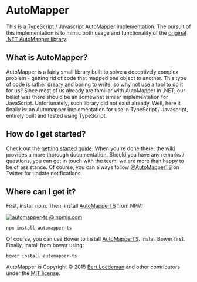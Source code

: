 # AutoMapper
This is a TypeScript / Javascript AutoMapper implementation. The pursuit of this implementation is to mimic both usage and functionality of the [original .NET AutoMapper library](https://github.com/AutoMapper/AutoMapper).

## What is AutoMapper?
AutoMapper is a fairly small library built to solve a deceptively complex problem - getting rid of code that mapped one object to another. This type of code is rather dreary and boring to write, so why not use a tool to do it for us?
Since most of us already are familiar with AutoMapper in .NET, our belief was there should be an somewhat similar implementation for JavaScript. Unfortunately, such library did not exist already. Well, here it finally is: an Automapper
implementation for use in TypeScript / Javascript, entirely built and tested using TypeScript.

## How do I get started?
Check out the [getting started guide](https://github.com/loedeman/AutoMapper/wiki/Getting-started). When you're done there, the [wiki](https://github.com/loedeman/AutoMapper/wiki) provides a more thorough documentation. Should you have any remarks / questions, you can get in touch with the team: we are more than happy to be of assistance. Of course, you can always follow [@AutoMapperTS](https://twitter.com/AutomapperTS) on Twitter for update notifications.

## Where can I get it?
First, install npm. Then, install [AutoMapperTS](https://www.npmjs.com/package/automapper-ts) from NPM:

[![automapper-ts @ npmjs.com](https://nodei.co/npm/automapper-ts.png?downloads=true&downloadRank=true&stars=true)](https://www.npmjs.com/package/automapper-ts)

	npm install automapper-ts

Of course, you can use Bower to install [AutoMapperTS](http://bower.io/search/?q=automapper-ts). Install Bower first. Finally, install from bower using:

	bower install automapper-ts

AutoMapper is Copyright &copy; 2015 [Bert Loedeman](http://dotbert.loedeman.nl) and other contributors under the [MIT license](LICENSE).